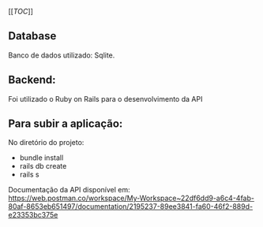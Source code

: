 [[_TOC_]]

## Database

Banco de dados utilizado: Sqlite. 

## Backend:

Foi utilizado o Ruby on Rails para o desenvolvimento da API

## Para subir a aplicação:

No diretório do projeto:
- bundle install
- rails db create
- rails s

Documentação da API disponível em:
https://web.postman.co/workspace/My-Workspace~22df6dd9-a6c4-4fab-80af-8653eb651497/documentation/2195237-89ee3841-fa60-46f2-889d-e23353bc375e

